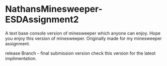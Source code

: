 # NathansMinesweeper-ESDAssignment2
A text base console version of minesweeper which anyone can enjoy.
Hope you enjoy this version of minesweeper. 
Originally made for my minesweeper assignment. 

release Branch - final submission version check this version for the latest implimentation.
